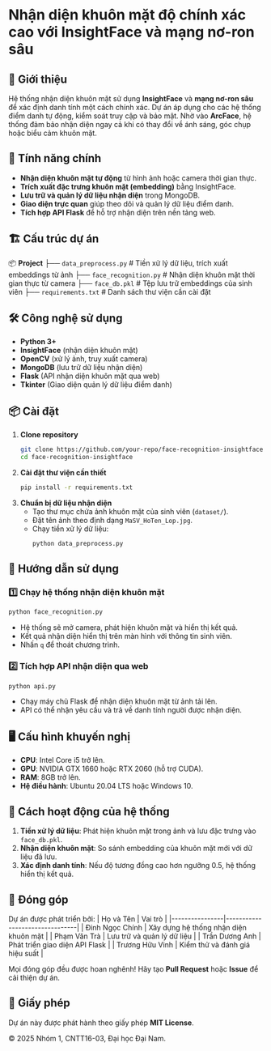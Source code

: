 # Nhận diện khuôn mặt độ chính xác cao với InsightFace và mạng nơ-ron sâu

## 📌 Giới thiệu
Hệ thống nhận diện khuôn mặt sử dụng **InsightFace** và **mạng nơ-ron sâu** để xác định danh tính một cách chính xác. Dự án áp dụng cho các hệ thống điểm danh tự động, kiểm soát truy cập và bảo mật. Nhờ vào **ArcFace**, hệ thống đảm bảo nhận diện ngay cả khi có thay đổi về ánh sáng, góc chụp hoặc biểu cảm khuôn mặt.

## 🌟 Tính năng chính
- **Nhận diện khuôn mặt tự động** từ hình ảnh hoặc camera thời gian thực.
- **Trích xuất đặc trưng khuôn mặt (embedding)** bằng InsightFace.
- **Lưu trữ và quản lý dữ liệu nhận diện** trong MongoDB.
- **Giao diện trực quan** giúp theo dõi và quản lý dữ liệu điểm danh.
- **Tích hợp API Flask** để hỗ trợ nhận diện trên nền tảng web.

## 🏗️ Cấu trúc dự án
📦 **Project**
├── `data_preprocess.py`  # Tiền xử lý dữ liệu, trích xuất embeddings từ ảnh
├── `face_recognition.py`  # Nhận diện khuôn mặt thời gian thực từ camera
├── `face_db.pkl`  # Tệp lưu trữ embeddings của sinh viên
├── `requirements.txt`  # Danh sách thư viện cần cài đặt

## 🛠️ Công nghệ sử dụng
- **Python 3+**
- **InsightFace** (nhận diện khuôn mặt)
- **OpenCV** (xử lý ảnh, truy xuất camera)
- **MongoDB** (lưu trữ dữ liệu nhận diện)
- **Flask** (API nhận diện khuôn mặt qua web)
- **Tkinter** (Giao diện quản lý dữ liệu điểm danh)

## 📦 Cài đặt
1. **Clone repository**
   ```bash
   git clone https://github.com/your-repo/face-recognition-insightface.git
   cd face-recognition-insightface
   ```
2. **Cài đặt thư viện cần thiết**
   ```bash
   pip install -r requirements.txt
   ```
3. **Chuẩn bị dữ liệu nhận diện**
   - Tạo thư mục chứa ảnh khuôn mặt của sinh viên (`dataset/`).
   - Đặt tên ảnh theo định dạng `MaSV_HoTen_Lop.jpg`.
   - Chạy tiền xử lý dữ liệu:
     ```bash
     python data_preprocess.py
     ```

## 🎯 Hướng dẫn sử dụng
### 1️⃣ Chạy hệ thống nhận diện khuôn mặt
```bash
python face_recognition.py
```
- Hệ thống sẽ mở camera, phát hiện khuôn mặt và hiển thị kết quả.
- Kết quả nhận diện hiển thị trên màn hình với thông tin sinh viên.
- Nhấn `q` để thoát chương trình.

### 2️⃣ Tích hợp API nhận diện qua web
```bash
python api.py
```
- Chạy máy chủ Flask để nhận diện khuôn mặt từ ảnh tải lên.
- API có thể nhận yêu cầu và trả về danh tính người được nhận diện.

## 🖥️ Cấu hình khuyến nghị
- **CPU**: Intel Core i5 trở lên.
- **GPU**: NVIDIA GTX 1660 hoặc RTX 2060 (hỗ trợ CUDA).
- **RAM**: 8GB trở lên.
- **Hệ điều hành**: Ubuntu 20.04 LTS hoặc Windows 10.

## 📌 Cách hoạt động của hệ thống
1. **Tiền xử lý dữ liệu**: Phát hiện khuôn mặt trong ảnh và lưu đặc trưng vào `face_db.pkl`.
2. **Nhận diện khuôn mặt**: So sánh embedding của khuôn mặt mới với dữ liệu đã lưu.
3. **Xác định danh tính**: Nếu độ tương đồng cao hơn ngưỡng 0.5, hệ thống hiển thị kết quả.

## 🤝 Đóng góp
Dự án được phát triển bởi:
| Họ và Tên       | Vai trò |
|----------------|--------------------------------|
| Đinh Ngọc Chính | Xây dựng hệ thống nhận diện khuôn mặt |
| Phạm Văn Trà | Lưu trữ và quản lý dữ liệu |
| Trần Dương Anh | Phát triển giao diện API Flask |
| Trương Hữu Vinh | Kiểm thử và đánh giá hiệu suất |

Mọi đóng góp đều được hoan nghênh! Hãy tạo **Pull Request** hoặc **Issue** để cải thiện dự án.

## 📜 Giấy phép
Dự án này được phát hành theo giấy phép **MIT License**.

© 2025 Nhóm 1, CNTT16-03, Đại học Đại Nam.

